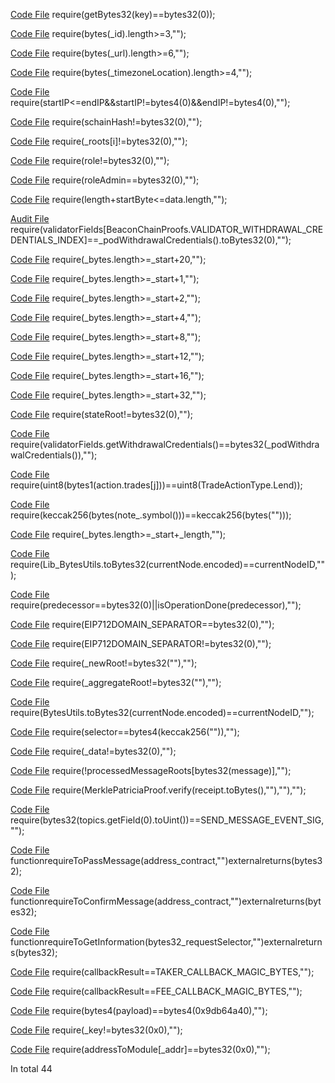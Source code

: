 
[Code File](../repos/2023-01-rocket-pool-atlas-v1.2/rocketpool/contracts/contract/rewards/RocketMerkleDistributorMainnet.sol#L52)
require(getBytes32(key)==bytes32(0));

[Code File](../repos/2023-01-rocket-pool-atlas-v1.2/rocketpool/contracts/contract/dao/node/RocketDAONodeTrustedProposals.sol#L165)
require(bytes(_id).length>=3,"");

[Code File](../repos/2023-01-rocket-pool-atlas-v1.2/rocketpool/contracts/contract/dao/node/RocketDAONodeTrustedProposals.sol#L167)
require(bytes(_url).length>=6,"");

[Code File](../repos/2023-01-rocket-pool-atlas-v1.2/rocketpool/contracts/contract/node/RocketNodeManager.sol#L122)
require(bytes(_timezoneLocation).length>=4,"");

[Code File](../repos/2020-10-skale-network/skale-manager/contracts/SyncManager.sol#L50)
require(startIP<=endIP&&startIP!=bytes4(0)&&endIP!=bytes4(0),"");

[Code File](../repos/2020-10-skale-network/skale-manager/contracts/Wallets.sol#L192)
require(schainHash!=bytes32(0),"");

[Code File](../repos/2021-01-fei-protocol/fei-protocol-core/contracts/shutdown/fuse/RariMerkleRedeemer.sol#L141)
require(_roots[i]!=bytes32(0),"");

[Code File](../repos/2021-01-fei-protocol/fei-protocol-core/contracts/pods/RoleBastion.sol#L22)
require(role!=bytes32(0),"");

[Code File](../repos/2021-01-fei-protocol/fei-protocol-core/contracts/pods/RoleBastion.sol#L25)
require(roleAdmin==bytes32(0),"");

[Code File](../repos/2021-03-defi-saver/defisaver-v3-contracts/contracts/utils/KyberInputScalingHelperL2.sol#L730)
require(length+startByte<=data.length,"");

[Audit File](../audits/2023-03-eigenlabs-eigenlayer.md#L801)
require(validatorFields[BeaconChainProofs.VALIDATOR_WITHDRAWAL_CREDENTIALS_INDEX]==_podWithdrawalCredentials().toBytes32(0),"");

[Code File](../repos/2023-03-eigenlabs-eigenlayer/eigenlayer-contracts/src/contracts/libraries/BytesLib.sol#L282)
require(_bytes.length>=_start+20,"");

[Code File](../repos/2023-03-eigenlabs-eigenlayer/eigenlayer-contracts/src/contracts/libraries/BytesLib.sol#L293)
require(_bytes.length>=_start+1,"");

[Code File](../repos/2023-03-eigenlabs-eigenlayer/eigenlayer-contracts/src/contracts/libraries/BytesLib.sol#L304)
require(_bytes.length>=_start+2,"");

[Code File](../repos/2023-03-eigenlabs-eigenlayer/eigenlayer-contracts/src/contracts/libraries/BytesLib.sol#L315)
require(_bytes.length>=_start+4,"");

[Code File](../repos/2023-03-eigenlabs-eigenlayer/eigenlayer-contracts/src/contracts/libraries/BytesLib.sol#L326)
require(_bytes.length>=_start+8,"");

[Code File](../repos/2023-03-eigenlabs-eigenlayer/eigenlayer-contracts/src/contracts/libraries/BytesLib.sol#L337)
require(_bytes.length>=_start+12,"");

[Code File](../repos/2023-03-eigenlabs-eigenlayer/eigenlayer-contracts/src/contracts/libraries/BytesLib.sol#L348)
require(_bytes.length>=_start+16,"");

[Code File](../repos/2023-03-eigenlabs-eigenlayer/eigenlayer-contracts/src/contracts/libraries/BytesLib.sol#L359)
require(_bytes.length>=_start+32,"");

[Code File](../repos/2023-03-eigenlabs-eigenlayer/eigenlayer-contracts/src/contracts/pods/EigenPodManager.sol#L338)
require(stateRoot!=bytes32(0),"");

[Code File](../repos/2023-03-eigenlabs-eigenlayer/eigenlayer-contracts/src/contracts/pods/EigenPod.sol#L457)
require(validatorFields.getWithdrawalCredentials()==bytes32(_podWithdrawalCredentials()),"");

[Code File](../repos/2022-07-notional-finance/contracts-v2/contracts/external/actions/BatchAction.sol#L126)
require(uint8(bytes1(action.trades[j]))==uint8(TradeActionType.Lend));

[Code File](../repos/2022-07-notional-finance/contracts-v2/contracts/external/governance/GovernorAlpha.sol#L159)
require(keccak256(bytes(note_.symbol()))==keccak256(bytes("")));

[Code File](../repos/2021-03-optimism-safetychecker/contracts/contracts/optimistic-ethereum/libraries/utils/Lib_BytesUtils.sol#L23)
require(_bytes.length>=_start+_length,"");

[Code File](../repos/2021-03-optimism-safetychecker/contracts/contracts/optimistic-ethereum/libraries/trie/Lib_MerkleTrie.sol#L275)
require(Lib_BytesUtils.toBytes32(currentNode.encoded)==currentNodeID,"");

[Code File](../repos/2021-01-erlc-iexec/PoCo/contracts/tools/TimelockController.sol#L247)
require(predecessor==bytes32(0)||isOperationDone(predecessor),"");

[Code File](../repos/2021-01-erlc-iexec/PoCo/contracts/modules/delegates/IexecMaintenanceDelegate.sol#L41)
require(EIP712DOMAIN_SEPARATOR==bytes32(0),"");

[Code File](../repos/2021-01-erlc-iexec/PoCo/contracts/modules/delegates/IexecMaintenanceDelegate.sol#L64)
require(EIP712DOMAIN_SEPARATOR!=bytes32(0),"");

[Code File](../repos/2021-07-connext-nxtp-noncustodial-xchain-transfer-protocol/nxtp/packages/deployments/contracts/contracts/messaging/connectors/SpokeConnector.sol#L764)
require(_newRoot!=bytes32(""),"");

[Code File](../repos/2021-07-connext-nxtp-noncustodial-xchain-transfer-protocol/nxtp/packages/deployments/contracts/contracts/messaging/connectors/SpokeConnector.sol#L782)
require(_aggregateRoot!=bytes32(""),"");

[Code File](../repos/2021-07-connext-nxtp-noncustodial-xchain-transfer-protocol/nxtp/packages/deployments/contracts/contracts/messaging/connectors/optimism-v0/lib/MerkleTrie.sol#L148)
require(BytesUtils.toBytes32(currentNode.encoded)==currentNodeID,"");

[Code File](../repos/2021-07-connext-nxtp-noncustodial-xchain-transfer-protocol/nxtp/packages/deployments/contracts/contracts/messaging/connectors/optimism/OptimismHubConnector.sol#L119)
require(selector==bytes4(keccak256("")),"");

[Code File](../repos/2021-07-connext-nxtp-noncustodial-xchain-transfer-protocol/nxtp/packages/deployments/contracts/contracts/messaging/connectors/admin/AdminHubConnector.sol#L34)
require(_data!=bytes32(0),"");

[Code File](../repos/2021-07-connext-nxtp-noncustodial-xchain-transfer-protocol/nxtp/packages/deployments/contracts/contracts/messaging/connectors/polygon/PolygonHubConnector.sol#L51)
require(!processedMessageRoots[bytes32(message)],"");

[Code File](../repos/2021-07-connext-nxtp-noncustodial-xchain-transfer-protocol/nxtp/packages/deployments/contracts/contracts/messaging/connectors/polygon/tunnel/FxBaseRootTunnel.sol#L102)
require(MerklePatriciaProof.verify(receipt.toBytes(),""),""),"");

[Code File](../repos/2021-07-connext-nxtp-noncustodial-xchain-transfer-protocol/nxtp/packages/deployments/contracts/contracts/messaging/connectors/polygon/tunnel/FxBaseRootTunnel.sol#L119)
require(bytes32(topics.getField(0).toUint())==SEND_MESSAGE_EVENT_SIG,"");

[Code File](../repos/2021-07-connext-nxtp-noncustodial-xchain-transfer-protocol/nxtp/packages/deployments/contracts/contracts/messaging/interfaces/ambs/GnosisAmb.sol#L23)
functionrequireToPassMessage(address_contract,"")externalreturns(bytes32);

[Code File](../repos/2021-07-connext-nxtp-noncustodial-xchain-transfer-protocol/nxtp/packages/deployments/contracts/contracts/messaging/interfaces/ambs/GnosisAmb.sol#L29)
functionrequireToConfirmMessage(address_contract,"")externalreturns(bytes32);

[Code File](../repos/2021-07-connext-nxtp-noncustodial-xchain-transfer-protocol/nxtp/packages/deployments/contracts/contracts/messaging/interfaces/ambs/GnosisAmb.sol#L35)
functionrequireToGetInformation(bytes32_requestSelector,"")externalreturns(bytes32);

[Code File](../repos/2020-12-0x-exchange-v4/protocol/contracts/zero-ex/contracts/src/features/nft_orders/NFTOrders.sol#L117)
require(callbackResult==TAKER_CALLBACK_MAGIC_BYTES,"");

[Code File](../repos/2020-12-0x-exchange-v4/protocol/contracts/zero-ex/contracts/src/features/nft_orders/NFTOrders.sol#L335)
require(callbackResult==FEE_CALLBACK_MAGIC_BYTES,"");

[Code File](../repos/2020-12-0x-exchange-v4/protocol/contracts/governance/src/ZeroExTimelock.sol#L63)
require(bytes4(payload)==bytes4(0x9db64a40),"");

[Code File](../repos/2020-07-mstable-1.1/mStable-contracts/contracts/nexus/Nexus.sol#L111)
require(_key!=bytes32(0x0),"");

[Code File](../repos/2020-07-mstable-1.1/mStable-contracts/contracts/nexus/Nexus.sol#L179)
require(addressToModule[_addr]==bytes32(0x0),"");

In total 44